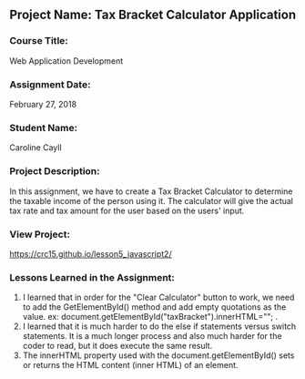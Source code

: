 ## Project Name:  Tax Bracket Calculator Application

### Course Title:
Web Application Development

### Assignment Date:  
February 27, 2018

### Student Name:  
Caroline Cayll

### Project Description:
In this assignment, we have to create a Tax Bracket Calculator to determine the taxable income of the person using it. The calculator will give the
actual tax rate and tax amount for the user based on the users' input. 

### View Project:
 https://crc15.github.io/lesson5_javascript2/

### Lessons Learned in the Assignment:
1. I learned that in order for the "Clear Calculator" button to work, we need to add the GetElementById() method and add empty quotations as the value. 
 ex:  document.getElementById("taxBracket").innerHTML=""; .
2. I learned that it is much harder to do the else if statements versus switch statements. It is a much longer process and also much harder for the coder to read, but it does execute the same result.
3. The innerHTML property used with the document.getElementById() sets or returns the HTML content (inner HTML) of an element.

